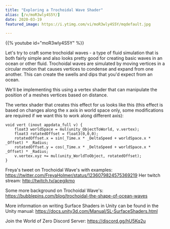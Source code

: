 ```yaml
---
title: "Exploring a Trochoidal Wave Shader"
alias: [/v/moR3wly4S5Y/]
date: 2020-03-19
featured_image: https://i.ytimg.com/vi/moR3wly4S5Y/mqdefault.jpg

---
```


{{% youtube id="moR3wly4S5Y" %}}

Let's try to craft some trochoidal waves - a type of fluid simulation that is both fairly simple and also looks pretty good for creating basic waves in an ocean or other fluid. Trochoidal waves are simulated by moving vertices in a circular motion that causes vertices to condense and expand from one another. This can create the swells and dips that you'd expect from an ocean.

We'll be implementing this using a vertex shader that can manipulate the position of a meshes vertices based on distance.

The vertex shader that creates this effect for us looks like this (this effect is based on changes along the x axis in world space only, some modifications are required if we want this to work along different axis):

```shader
void vert (inout appdata_full v) {
    float3 worldSpace = mul(unity_ObjectToWorld, v.vertex);
    float3 rotatedOffset = float3(0,0,0);
    rotatedOffset.x = sin(_Time.x * _DeltaSpeed + worldSpace.x * _Offset) * _Radius;
    rotatedOffset.y = cos(_Time.x * _DeltaSpeed + worldSpace.x * _Offset) * _Radius;
    v.vertex.xyz += mul(unity_WorldToObject, rotatedOffset);
}
```


Freya's tweet on Trochoidal Wave's with examples: https://twitter.com/FreyaHolmer/status/1236079824575369219
Her twitch stream: http://twitch.tv/acegikmo

Some more background on Trochoidal Wave's: https://bubblepins.com/blog/trochoidal-the-shape-of-ocean-waves

More information on writing Surface Shaders in Unity can be found in the Unity manual: https://docs.unity3d.com/Manual/SL-SurfaceShaders.html

Join the World of Zero Discord Server: https://discord.gg/hU5Kq2u